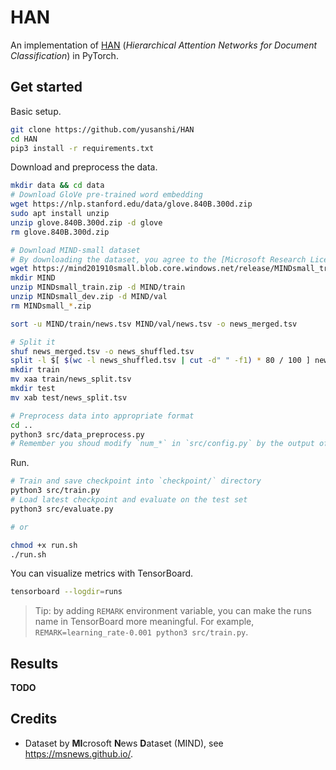 # HAN

An implementation of [HAN](https://www.aclweb.org/anthology/N16-1174.pdf) (*Hierarchical Attention Networks for Document Classification*) in PyTorch.

## Get started

Basic setup.

```bash
git clone https://github.com/yusanshi/HAN
cd HAN
pip3 install -r requirements.txt
```

Download and preprocess the data.

```bash
mkdir data && cd data
# Download GloVe pre-trained word embedding
wget https://nlp.stanford.edu/data/glove.840B.300d.zip
sudo apt install unzip
unzip glove.840B.300d.zip -d glove
rm glove.840B.300d.zip

# Download MIND-small dataset
# By downloading the dataset, you agree to the [Microsoft Research License Terms](https://go.microsoft.com/fwlink/?LinkID=206977). For more detail about the dataset, see https://msnews.github.io/.
wget https://mind201910small.blob.core.windows.net/release/MINDsmall_train.zip https://mind201910small.blob.core.windows.net/release/MINDsmall_val.zip
mkdir MIND
unzip MINDsmall_train.zip -d MIND/train
unzip MINDsmall_dev.zip -d MIND/val
rm MINDsmall_*.zip

sort -u MIND/train/news.tsv MIND/val/news.tsv -o news_merged.tsv

# Split it
shuf news_merged.tsv -o news_shuffled.tsv
split -l $[ $(wc -l news_shuffled.tsv | cut -d" " -f1) * 80 / 100 ] news_shuffled.tsv
mkdir train
mv xaa train/news_split.tsv
mkdir test
mv xab test/news_split.tsv

# Preprocess data into appropriate format
cd ..
python3 src/data_preprocess.py
# Remember you shoud modify `num_*` in `src/config.py` by the output of `src/data_preprocess.py`
```

Run.

```bash
# Train and save checkpoint into `checkpoint/` directory
python3 src/train.py
# Load latest checkpoint and evaluate on the test set
python3 src/evaluate.py

# or

chmod +x run.sh
./run.sh
```

You can visualize metrics with TensorBoard.

```bash
tensorboard --logdir=runs
```

> Tip: by adding `REMARK` environment variable, you can make the runs name in TensorBoard more meaningful. For example, `REMARK=learning_rate-0.001 python3 src/train.py`.

## Results


**TODO**


## Credits

- Dataset by **MI**crosoft **N**ews **D**ataset (MIND), see <https://msnews.github.io/>.
